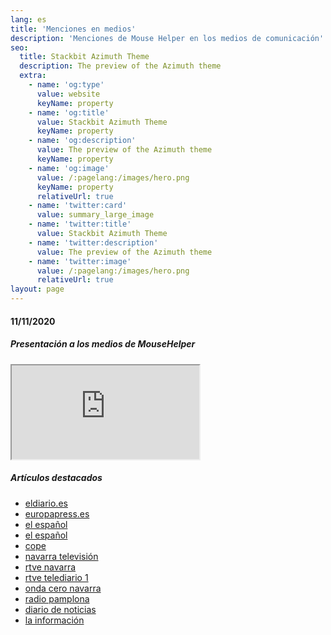 ```yaml
---
lang: es
title: 'Menciones en medios'
description: 'Menciones de Mouse Helper en los medios de comunicación'
seo:
  title: Stackbit Azimuth Theme
  description: The preview of the Azimuth theme
  extra:
    - name: 'og:type'
      value: website
      keyName: property
    - name: 'og:title'
      value: Stackbit Azimuth Theme
      keyName: property
    - name: 'og:description'
      value: The preview of the Azimuth theme
      keyName: property
    - name: 'og:image'
      value: /:pagelang:/images/hero.png
      keyName: property
      relativeUrl: true
    - name: 'twitter:card'
      value: summary_large_image
    - name: 'twitter:title'
      value: Stackbit Azimuth Theme
    - name: 'twitter:description'
      value: The preview of the Azimuth theme
    - name: 'twitter:image'
      value: /:pagelang:/images/hero.png
      relativeUrl: true
layout: page
---
```


#### 11/11/2020

##### Presentación a los medios de MouseHelper

<div class="embed-responsive embed-responsive-16by9">
  <iframe class="embed-responsive-item" src="https://www.youtube.com/embed/B9vcEUVCpbU?version=3&amp;rel=1&amp;fs=1&amp;autohide=2&amp;showsearch=0&amp;showinfo=1&amp;iv_load_policy=1&amp;wmode=transparent" allowfullscreen></iframe>
</div>
<p></p>

##### Artículos destacados




* [eldiario.es](https://www.eldiario.es/navarra/ultimas-noticias/una-aplicacion-informatica-facilita-el-uso-del-raton-en-personas-con-parkinson-y-permite-que-puedan-usar-el-ordenador_1_6404150.html)
* [europapress.es](https://www.europapress.es/navarra/noticia-aplicacion-informatica-facilita-uso-raton-personas-parkinson-permite-puedan-usar-ordenador-20201111143126.html)
* [el español](https://navarra.elespanol.com/articulo/sociedad/programador-informatico-navarro-parkinson-raton/20201111162522344841.html)
* [el español](https://navarra.elespanol.com/articulo/sociedad/programa-raton-enfermos-parkinson-navarra/20201110114840344682.html)
* [cope](https://www.cope.es/actualidad/sociedad/noticias/enfermo-parkinson-disena-programa-para-manejar-raton-20201110_988858)
* [navarra televisión](https://www.navarratelevision.es/AlaCarta/video/fl/1024326/Este%20proyecto%20facilita%20el%20d%C3%ADa%20a%20d%C3%ADa%20de%20las%20personas%20con%20Parkinson)
* [rtve navarra](https://twitter.com/RTVENavarra/status/1326175955593859072?s=08)
* [rtve telediario 1](https://www.rtve.es/alacarta/videos/telediario/15-horas-11-11-20/5711260)
* [onda cero navarra](https://www.ondacero.es/emisoras/navarra/pamplona/audios-podcast/noticias-mediodia-navarra/noticias-mediodia-navarra-11112020_202011115fabd3e90e37c40001001811.html)
* [radio pamplona](https://cadenaser.com/emisora/2020/11/12/radio_pamplona/1605174928_667072.html)
* [diario de noticias](https://amp.diariodenavarra.es/noticias/navarra/2020/11/10/un-navarro-con-parkinson-disena-programa-para-manejar-raton-707678-300.html)
* [la información](https://www.lainformacion.com/tecnologia/enfermo-parkinson-espana-disena-programa-ayuda-uso-raton-ordenador/2820546/)
